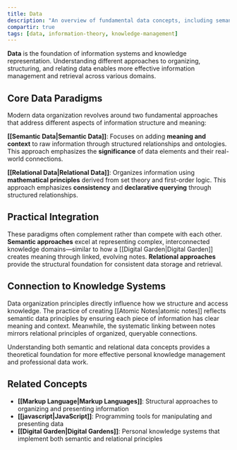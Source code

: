 ```yaml
---
title: Data
description: "An overview of fundamental data concepts, including semantic and relational approaches to organizing information."
compartir: true
tags: [data, information-theory, knowledge-management]
---
```


**Data** is the foundation of information systems and knowledge representation. Understanding different approaches to organizing, structuring, and relating data enables more effective information management and retrieval across various domains.

## Core Data Paradigms

Modern data organization revolves around two fundamental approaches that address different aspects of information structure and meaning:

**[[Semantic Data|Semantic Data]]**: Focuses on adding **meaning and context** to raw information through structured relationships and ontologies. This approach emphasizes the **significance** of data elements and their real-world connections.

**[[Relational Data|Relational Data]]**: Organizes information using **mathematical principles** derived from set theory and first-order logic. This approach emphasizes **consistency** and **declarative querying** through structured relationships.

## Practical Integration

These paradigms often complement rather than compete with each other. **Semantic approaches** excel at representing complex, interconnected knowledge domains—similar to how a [[Digital Garden|Digital Garden]] creates meaning through linked, evolving notes. **Relational approaches** provide the structural foundation for consistent data storage and retrieval.

## Connection to Knowledge Systems

Data organization principles directly influence how we structure and access knowledge. The practice of creating [[Atomic Notes|atomic notes]] reflects semantic data principles by ensuring each piece of information has clear meaning and context. Meanwhile, the systematic linking between notes mirrors relational principles of organized, queryable connections.

Understanding both semantic and relational data concepts provides a theoretical foundation for more effective personal knowledge management and professional data work.

## Related Concepts

- **[[Markup Language|Markup Languages]]**: Structural approaches to organizing and presenting information
- **[[javascript|JavaScript]]**: Programming tools for manipulating and presenting data
- **[[Digital Garden|Digital Gardens]]**: Personal knowledge systems that implement both semantic and relational principles
